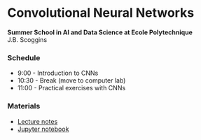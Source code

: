 # Convolutional Neural Networks
**Summer School in AI and Data Science at Ecole Polytechnique** <br>
J.B. Scoggins

### Schedule

- 9:00 - Introduction to CNNs
- 10:30 - Break (move to computer lab)
- 11:00 - Practical exercises with CNNs

### Materials

- [Lecture notes](https://raw.githubusercontent.com/jbscoggi/teaching/master/Polytechnique/ai_summer_school/cnn.pdf)
- [Jupyter notebook](https://colab.research.google.com/github/jbscoggi/teaching/blob/master/Polytechnique/ai_summer_school/cnn.ipynb)

